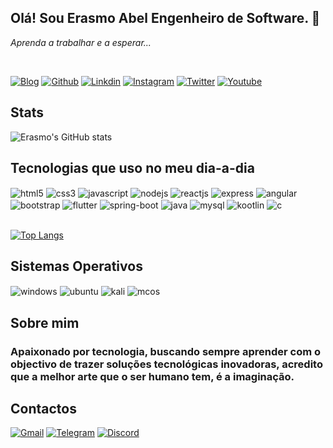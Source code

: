
## Olá! Sou <b> Erasmo Abel </b> Engenheiro de Software. 🖖
<i>Aprenda a trabalhar e a esperar...</i>

<br />

[![Blog](https://img.shields.io/badge/dev.to-0A0A0A?style=for-the-badge&logo=devdotto&logoColor=white)](https://www.linkedin.com/in/erasmo-abel-2333641b4/) [![Github](https://img.shields.io/badge/GitHub-100000?style=for-the-badge&logo=github&logoColor=white)](https://www.linkedin.com/in/erasmo-abel-2333641b4/) [![Linkdin](https://img.shields.io/badge/LinkedIn-0077B5?style=for-the-badge&logo=linkedin&logoColor=white)](https://www.linkedin.com/in/erasmo-abel-2333641b4/) [![Instagram](https://img.shields.io/badge/Instagram-E4405F?style=for-the-badge&logo=instagram&logoColor=white)](https://www.instagram.com/erasmo_developer/) [![Twitter](https://img.shields.io/badge/Twitter-1DA1F2?style=for-the-badge&logo=twitter&logoColor=white)](https://twitter.com/ErasmoAbel1) [![Youtube](https://img.shields.io/badge/YouTube-FF0000?style=for-the-badge&logo=youtube&logoColor=white)](https://www.youtube.com/channel/UCSfHlUz0p7jUydgQnAV8MJA)

<!-- <https://dev.to/envoy_/150-badges-for-github-pnk#skills> -->
<!-- <https://github.com/anuraghazra/github-readme-stats#github-stats-card> -->

<h2>Stats</h2>

![Erasmo's GitHub stats](https://github-readme-stats.vercel.app/api?username=ErasmoAbel&show_icons=true&theme=radical)

<h2>Tecnologias que uso no meu dia-a-dia</h2>

<div style="display: inline-block">
   <img align="center" alt="html5" src="https://img.shields.io/badge/HTML5-E34F26?style=for-the-badge&logo=html5&logoColor=white" /> 
    <img align="center" alt="css3" src="https://img.shields.io/badge/CSS3-1572B6?style=for-the-badge&logo=css3&logoColor=white" />
    <img align="center" alt="javascript" src="https://img.shields.io/badge/JavaScript-F7DF1E?style=for-the-badge&logo=javascript&logoColor=black" />
    <img align="center" alt="nodejs" src="https://img.shields.io/badge/Node.js-43853D?style=for-the-badge&logo=node.js&logoColor=white" />
    <img align="center" alt="reactjs" src="https://img.shields.io/badge/React-20232A?style=for-the-badge&logo=react&logoColor=61DAFB" />
    <img align="center" alt="express" src="https://img.shields.io/badge/Express.js-404D59?style=for-the-badge" />
    <img align="center" alt="angular" src="https://img.shields.io/badge/AngularJS-E23237?style=for-the-badge&logo=angularjs&logoColor=white" />
    <img align="center" alt="bootstrap" src="https://img.shields.io/badge/Bootstrap-563D7C?style=for-the-badge&logo=bootstrap&logoColor=white" />
    <img align="center" alt="flutter" src="https://img.shields.io/badge/Flutter-02569B?style=for-the-badge&logo=flutter&logoColor=white" />
    <img align="center" alt="spring-boot" src="https://img.shields.io/badge/Spring-6DB33F?style=for-the-badge&logo=spring&logoColor=white" />
    <img align="center" alt="java" src="https://img.shields.io/badge/Java-ED8B00?style=for-the-badge&logo=openjdk&logoColor=white" />
    <img align="center" alt="mysql" src="https://img.shields.io/badge/MySQL-00000F?style=for-the-badge&logo=mysql&logoColor=white" />
    <img align="center" alt="kootlin" src="https://img.shields.io/badge/Kotlin-0095D5?&style=for-the-badge&logo=kotlin&logoColor=white" />
    <img align="center" alt="c" src="https://img.shields.io/badge/C-00599C?style=for-the-badge&logo=c&logoColor=white" />
</div>

<br/>
<br/>

[![Top Langs](https://github-readme-stats.vercel.app/api/top-langs/?username=ErasmoAbel)](https://github.com/ErasmoAbel/github-readme-stats)

<h2>Sistemas Operativos</h2>

<div style="display: inline-block">
    <img align="center" alt="windows" src="https://img.shields.io/badge/Windows-0078D6?style=for-the-badge&logo=windows&logoColor=white" />
    <img align="center" alt="ubuntu" src="https://img.shields.io/badge/Ubuntu-E95420?style=for-the-badge&logo=ubuntu&logoColor=white" />
     <img align="center" alt="kali" src="https://img.shields.io/badge/Kali_Linux-557C94?style=for-the-badge&logo=kali-linux&logoColor=white" />
    <img align="center" alt="mcos" src="https://img.shields.io/badge/mac%20os-000000?style=for-the-badge&logo=apple&logoColor=white" />
</div>

<br/>

## Sobre mim

### Apaixonado por tecnologia, buscando sempre aprender com o objectivo de trazer soluções tecnológicas inovadoras, acredito que a melhor arte que o ser humano tem, é a imaginação.

<h2>Contactos</h2>

[![Gmail](https://img.shields.io/badge/Gmail-D14836?style=for-the-badge&logo=gmail&logoColor=white)](erasmosibinde@gmail.com) [![Telegram](https://img.shields.io/badge/Telegram-2CA5E0?style=for-the-badge&logo=telegram&logoColor=white)](https://t.me/Engenheiro_Software) [![Discord](https://img.shields.io/badge/Discord-7289DA?style=for-the-badge&logo=discord&logoColor=white)](erasmo_dev)



